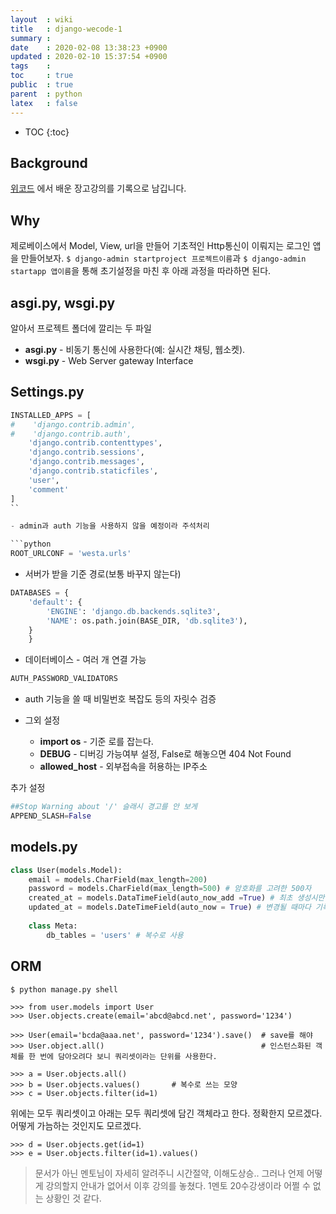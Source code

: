 ```yaml
---
layout  : wiki
title   : django-wecode-1
summary : 
date    : 2020-02-08 13:38:23 +0900
updated : 2020-02-10 15:37:54 +0900
tags    : 
toc     : true
public  : true
parent  : python 
latex   : false
---
```

* TOC
{:toc}

## Background

[위코드](https://wecode.co.kr/) 에서 배운 장고강의를 기록으로 남깁니다.

## Why

제로베이스에서 Model, View, url을 만들어 기초적인 Http통신이 이뤄지는 로그인 앱을 만들어보자. `$ django-admin startproject 프로젝트이름`과 `$ django-admin startapp 앱이름`을 통해 초기설정을 마친 후 아래 과정을 따라하면 된다.

## asgi.py, wsgi.py

알아서 프로젝트 폴더에 깔리는 두 파일
- **asgi.py** - 비동기 통신에 사용한다(예: 실시간 채팅, 웹소켓).
- **wsgi.py** - Web Server gateway Interface

## Settings.py

```python
INSTALLED_APPS = [
#    'django.contrib.admin',
#    'django.contrib.auth',
    'django.contrib.contenttypes',
    'django.contrib.sessions',
    'django.contrib.messages',
    'django.contrib.staticfiles',
    'user',
    'comment'
]
``

- admin과 auth 기능을 사용하지 않을 예정이라 주석처리

```python
ROOT_URLCONF = 'westa.urls'
```

- 서버가 받을 기준 경로(보통 바꾸지 않는다)

```python
DATABASES = {
    'default': {
        'ENGINE': 'django.db.backends.sqlite3',
        'NAME': os.path.join(BASE_DIR, 'db.sqlite3'),
    }
    }
```

- 데이터베이스 - 여러 개 연결 가능

```python
AUTH_PASSWORD_VALIDATORS 
```

- auth 기능을 쓸 때 비밀번호 복잡도 등의 자릿수 검증


- 그외 설정
    - **import os** - 기준 로를 잡는다.
    - **DEBUG** - 디버깅 가능여부 설정, False로 해놓으면 404 Not Found
    - **allowed_host** - 외부접속을 허용하는 IP주소

추가 설정
```python
##Stop Warning about '/' 슬래시 경고를 안 보게
APPEND_SLASH=False
```

## models.py

```python
class User(models.Model):
    email = models.CharField(max_length=200)
    password = models.CharField(max_length=500) # 암호화를 고려한 500자
    created_at = models.DataTimeField(auto_now_add =True) # 최초 생성시만 시간 기록
    updated_at = models.DateTimeField(auto_now = True) # 변경될 때마다 기록
    
    class Meta:
        db_tables = 'users' # 복수로 사용
```

## ORM

```
$ python manage.py shell
```

```
>>> from user.models import User
>>> User.objects.create(email='abcd@abcd.net', password='1234')

>>> User(email='bcda@aaa.net', password='1234').save()  # save를 해야 
>>> User.object.all()                                   # 인스턴스화된 객체를 한 번에 담아오려다 보니 쿼리셋이라는 단위를 사용한다.
```

```
>>> a = User.objects.all() 
>>> b = User.objects.values()       # 복수로 쓰는 모양
>>> c = User.objects.filter(id=1)
```

위에는 모두 쿼리셋이고 아래는 모두 쿼리셋에 담긴 객체라고 한다.
정확한지 모르겠다. 어떻게 가늠하는 것인지도 모르겠다.

```
>>> d = User.objects.get(id=1)
>>> e = User.objects.filter(id=1).values()
```

> 문서가 아닌 멘토님이 자세히 알려주니 시간절약, 이해도상승.. 그러나 언제 어떻게 강의할지 안내가 없어서 이후 강의를 놓쳤다. 1멘토 20수강생이라 어쩔 수 없는 상황인 것 같다.

